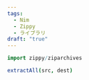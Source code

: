 ```yaml
---
tags:
  - Nim
  - Zippy
  - ライブラリ
draft: "true"
---
```

```nim
import zippy/ziparchives

extractAll(src, dest)
```
